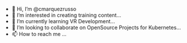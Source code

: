 - 👋 Hi, I’m @cmarquezrusso
- 👀 I’m interested in creating training content...
- 🌱 I’m currently learning VR Development...
- 💞️ I’m looking to collaborate on OpenSource Projects for Kubernetes...
- 📫 How to reach me ...

<!---
cmarquezrusso/cmarquezrusso is a ✨ special ✨ repository because its `README.md` (this file) appears on your GitHub profile.
You can click the Preview link to take a look at your changes.
--->

